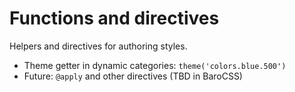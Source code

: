 # Functions and directives

Helpers and directives for authoring styles.

- Theme getter in dynamic categories: `theme('colors.blue.500')`
- Future: `@apply` and other directives (TBD in BaroCSS)
